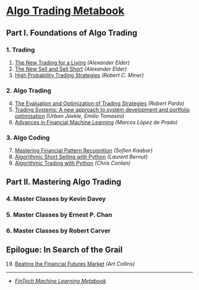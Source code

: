 # [Algo Trading Metabook](https://mikelaud.github.io/ALGO_TRADING_METABOOK)

## Part I. Foundations of Algo Trading

### 1. Trading
1. [The New Trading for a Living](https://www.amazon.com/New-Trading-Living-Psychology-Discipline-ebook/dp/B00MFPZAWG) _(Alexander Elder)_
2. [The New Sell and Sell Short](https://www.amazon.com/New-Sell-Short-Profits-Declines-ebook/dp/B004PGMI14) _(Alexander Elder)_
3. [High Probability Trading Strategies](https://www.amazon.com/High-Probability-Trading-Strategies-Tactics-ebook/dp/B001KAM6U6) _(Robert C. Miner)_

### 2. Algo Trading

4. [The Evaluation and Optimization of Trading Strategies](https://www.amazon.com/Evaluation-Optimization-Trading-Strategies-Wiley-ebook/dp/B000SH2CRE) _(Robert Pardo)_
5. [Trading Systems: A new approach to system development and portfolio optimisation](https://www.amazon.com/gp/product/B081Z8YLKT) _(Urban Jaekle, Emilio Tomasini)_
6. [Advances in Financial Machine Learning](https://www.amazon.com/Advances-Financial-Machine-Learning-Marcos-ebook/dp/B079KLDW21) _(Marcos López de Prado)_

### 3. Algo Coding

7. [Mastering Financial Pattern Recognition](https://www.amazon.com/Mastering-Financial-Pattern-Recognition-Sofien-ebook/dp/B0BJNQ13QN) _(Sofien Kaabar)_
8. [Algorithmic Short Selling with Python](https://www.amazon.com/Algorithmic-Short-Selling-Python-consistently-ebook/dp/B09B82BHDW) _(Laurent Bernut)_
9. [Algorithmic Trading with Python](https://www.amazon.com/Algorithmic-Trading-Python-Quantitative-Development/dp/B086Y6H6YG) _(Chris Conlan)_

## Part II. Mastering Algo Trading

### 4. Master Classes by Kevin Davey 

### 5. Master Classes by Ernest P. Chan

### 6. Master Classes by Robert Carver

## Epilogue: In Search of the Grail

19. [Beating the Financial Futures Market](https://www.amazon.com/Beating-FINANCIAL-FUTURES-MARKET-Strategies-ebook/dp/B01N3SG6TI) _(Art Collins)_

---

* [_FinTech Machine Learning Metabook_](https://mikelaud.github.io)
